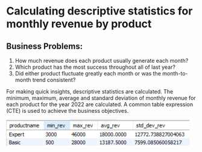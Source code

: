 # Calculating descriptive statistics for monthly revenue by product
## Business Problems:
1)	How much revenue does each product usually generate each month?
2)	Which product has the most success throughout all of last year?
3)	Did either product fluctuate greatly each month or was the month-to-month trend consistent?

For making quick insights, descriptive statistics are calculated. The minimum, maximum, average and standard deviation of monthly revenue for each product for the year 2022 are calculated. 
A common table expression (CTE) is used to achieve the business objectives.

![Descriptive Statistics](assets/BP1.png)

